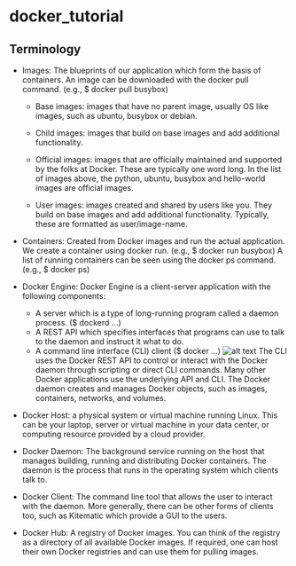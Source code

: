 # docker_tutorial

## Terminology

- Images: The blueprints of our application which form the basis of containers. 
An image can be downloaded with the docker pull command.
(e.g., $ docker pull busybox)
    - Base images: images that have no parent image, usually OS like images, 
    such as ubuntu, busybox or debian.
    - Child images: images that build on base images and add additional 
    functionality.

    - Official images: images that are officially maintained and supported by 
    the folks at Docker. These are typically one word long. 
    In the list of images above, the python, ubuntu, busybox 
    and hello-world images are official images.
    - User images: images created and shared by users like you. 
    They build on base images and add additional functionality. 
    Typically, these are formatted as user/image-name.

- Containers: Created from Docker images and run the actual application.
We create a container using docker run. (e.g., $ docker run busybox)
A list of running containers can be seen using the docker ps command.
(e.g., $ docker ps)

- Docker Engine: Docker Engine is a client-server application with the following 
components:
    - A server which is a type of long-running program called a daemon process.
        ($ dockerd ...)
    - A REST API which specifies interfaces that programs can use to talk to
        the daemon and instruct it what to do.
    - A command line interface (CLI) client
        ($ docker ...)
![alt text](https://docs.docker.com/engine/images/engine-components-flow.png "Docker Engine")
The CLI uses the Docker REST API to control or interact with the Docker daemon 
through scripting or direct CLI commands. Many other Docker applications use the 
underlying API and CLI.
The Docker daemon creates and manages Docker objects, such as images, 
containers, networks, and volumes.

- Docker Host: a physical system or virtual machine running Linux. 
This can be your laptop, server or virtual machine in your data center, 
or computing resource provided by a cloud provider.

- Docker Daemon: The background service running on the host that manages
building, running and distributing Docker containers.
The daemon is the process that runs in the operating system
which clients talk to.

- Docker Client: The command line tool that allows the user to interact with 
the daemon. More generally, there can be other forms of clients too, such as 
Kitematic which provide a GUI to the users.

- Docker Hub: A registry of Docker images. You can think of the registry 
as a directory of all available Docker images. If required, one can host 
their own Docker registries and can use them for pulling images.
